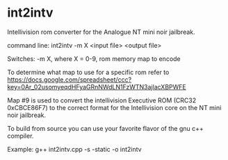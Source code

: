 # int2intv
Intellivision rom converter for the Analogue NT mini noir jailbreak.

command line: int2intv -m X \<input file\> \<output file\>

  Switches: -m X, where X = 0-9, rom memory map to encode

To determine what map to use for a specific rom refer to https://docs.google.com/spreadsheet/ccc?key=0Ar_02usomyeqdHFyaGRnNWdLN1FzWTN3ajlacXBPWFE

Map #9 is used to convert the intellivision Executive ROM (CRC32 0xCBCE86F7) to the correct format for the Intellivision core on the NT mini noir jailbreak.

To build from source you can use your favorite flavor of the gnu c++ compiler.

Example:  g++ int2intv.cpp -s -static -o int2intv

